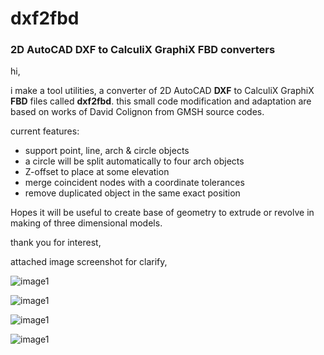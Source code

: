 # dxf2fbd
<h3>2D AutoCAD DXF to CalculiX GraphiX FBD converters</h3>

hi,

i make a tool utilities, a converter of 2D AutoCAD **DXF** to CalculiX GraphiX **FBD** files called **dxf2fbd**. this small code modification and adaptation are based on works of David Colignon from GMSH source codes.

current features:
<ul>
  <li>support point, line, arch & circle objects</li>
<li>a circle will be split automatically to four arch objects</li>
<li>Z-offset to place at some elevation</li>
<li>merge coincident nodes with a coordinate tolerances</li>
<li>remove duplicated object in the same exact position</li>
</ul>

Hopes it will be useful to create base of geometry to extrude or revolve in making of three dimensional models.

thank you for interest,

attached image screenshot for clarify,

![image1](https://github.com/xyont/dxf2fbd/blob/main/pictures/2020-09-27%2022_22_20-example1.dxf_.png)

![image1](https://github.com/xyont/dxf2fbd/blob/main/pictures/2020-09-27%2021_55_36-Command%20Prompt.png)

![image1](https://github.com/xyont/dxf2fbd/blob/main/pictures/2020-09-27%2021_57_51-CalculiX%20GraphiX.png)

![image1](https://github.com/xyont/dxf2fbd/blob/main/pictures/2020-09-27%2022_03_59-CalculiX%20GraphiX.png)

